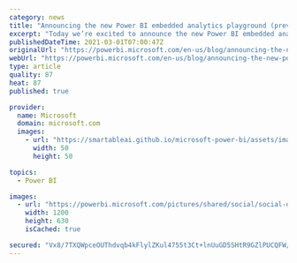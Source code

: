 ```yaml
---
category: news
title: "Announcing the new Power BI embedded analytics playground (preview)"
excerpt: "Today we’re excited to announce the new Power BI embedded analytics playground. The new playground is the home for Power BI embedded analytics, where you can get hands-on coding experience, embed your own reports, and interact with our client APIs to see instant results. In addition, you’ll find there"
publishedDateTime: 2021-03-01T07:00:47Z
originalUrl: "https://powerbi.microsoft.com/en-us/blog/announcing-the-new-power-bi-embedded-analytics-playground-preview/"
webUrl: "https://powerbi.microsoft.com/en-us/blog/announcing-the-new-power-bi-embedded-analytics-playground-preview/"
type: article
quality: 87
heat: 87
published: true

provider:
  name: Microsoft
  domain: microsoft.com
  images:
    - url: "https://smartableai.github.io/microsoft-power-bi/assets/images/organizations/microsoft.com-50x50.jpg"
      width: 50
      height: 50

topics:
  - Power BI

images:
  - url: "https://powerbi.microsoft.com/pictures/shared/social/social-default-image.png"
    width: 1200
    height: 630
    isCached: true

secured: "Vx8/7TXQWpceOUThdvqb4kFlylZKul4755t3Ct+lnUuGD5SHtR9GZlPUCQFW/M0Czssa4n0nZEtpYObH3n7bacWaC4Bq5vDsc9/FQdZ6GbKvmv6RAoZ74mjKmY5WKoCkv5KQGi2OGthOoVoyAidQYFvHxS8FB/EVhzRurcfKBMLHFTttPTQVblKKzIXCJELY2tGtAOrud0m8xHThN5NNOc9PPxEYZe5M6YdbLDZLC+4P/lMQy65fHLmLfVugYyTNP0u1FP0aM0anA75/6zQF1Nwt+7WWl0H7NgyAKp5IhyYkOH7amxxts5UVpfq+JDwrq/eIjv+oHV55qrcklcbZgHbzlE5PHpabhd3y2ke2LKQ=;od6JVqohAGhMFVlfzQBh1Q=="
---
```


